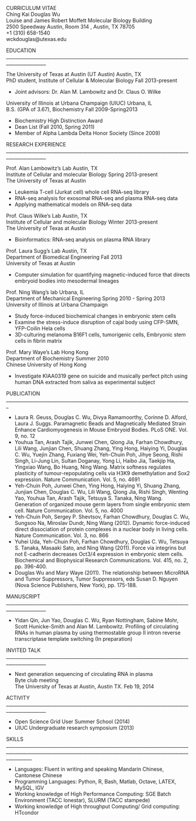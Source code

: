 <!DOCTYPE html PUBLIC "-//W3C//DTD HTML 4.01 Transitional//EN"  
  "http://www.w3.org/TR/html4/loose.dtd">  
<html > 
<head><title></title> 
<meta http-equiv="Content-Type" content="text/html; charset=iso-8859-1"> 
<meta name="generator" content="TeX4ht (http://www.tug.org/tex4ht/)"> 
<meta name="originator" content="TeX4ht (http://www.tug.org/tex4ht/)"> 
<!-- html --> 
<meta name="src" content="Douglas_cv.tex"> 
<meta name="date" content="2015-03-03 02:16:00"> 
<link rel="stylesheet" type="text/css" href="Douglas_cv.css"> 
</head><body 
>
   <div  
class="centerline">                                                                           <span 
class="ptmri7t-">CURRICULUM VITAE</span>                                                                                  </div>
<div  
class="centerline">                                   <span 
class="ptmr7t-x-x-144">Ching Kai Douglas Wu</span>                                   </div>
<div  
class="centerline">                      Louise and James Robert Moffett Molecular Biology Building                      </div>
<div  
class="centerline">                         2500 Speedway Austin, Room 314 , Austin, TX 78705                         </div>
<div  
class="centerline">                                        <span 
class="pcrr7t-x-x-109">+</span>1 (310) 658-1540                                        </div>
<div  
class="centerline">                                      wckdouglas@utexas.edu                                      </div>
<!--l. 22--><p class="noindent" ><span 
class="ptmb7t-x-x-120">EDUCATION </span><br 
class="newline" />_______________________________________________________________________________________________<br 
class="newline" /><div  
class="centerline"><span 
class="ptmb7t-x-x-109">The University of Texas at Austin (UT Austin)                                                                                        Austin, TX</span></div>
<div  
class="centerline"><span 
class="ptmbi7t-x-x-109">PhD student, Institute of Cellular &amp; Molecular Biology                                                                 Fall 2013-present</span></div>
     <ul class="itemize1">
     <li class="itemize">Joint advisors: Dr. Alan M. Lambowitz and Dr. Claus O. Wilke</li></ul>
<!--l. 35--><p class="noindent" ><div  
class="centerline"><span 
class="ptmb7t-x-x-109">University of Illinois at Urbana Champaign (UIUC)                                                                             Urbana, IL</span></div>
<div  
class="centerline"><span 
class="ptmbi7t-x-x-109">B.S. (GPA of 3.67), Biochemistry                                                                                               Fall 2009-Spring2013</span></div>
     <ul class="itemize1">
     <li class="itemize">Biochemistry High Distinction Award</li>
     <li class="itemize">Dean List (Fall 2010, Spring 2011)</li>
     <li class="itemize">Member of Alpha Lambda Delta Honor Society (Since 2009)</li></ul>
<!--l. 53--><p class="noindent" ><span 
class="ptmb7t-x-x-120">RESEARCH EXPERIENCE </span><br 
class="newline" />_______________________________________________________________________________________________<br 
class="newline" /><!--l. 59--><p class="noindent" ><div  
class="centerline"><span 
class="ptmb7t-x-x-109">Prof. Alan Lambowitz&#8217;s Lab                                                                                                                      Austin, TX</span></div>
<div  
class="centerline"><span 
class="ptmbi7t-x-x-109">Institute of Cellular and molecular Biology                                                                                Spring 2013-present</span></div> <span 
class="ptmb7t-x-x-109">The</span>
<span 
class="ptmb7t-x-x-109">University of Texas at Austin</span>
     <ul class="itemize1">
     <li class="itemize">Leukemia T-cell (Jurkat cell) whole cell RNA-seq library
     </li>
     <li class="itemize">RNA-seq analysis for exosomal RNA-seq and plasma RNA-seq data
     </li>
     <li class="itemize">Applying mathematical models on RNA-seq data</li></ul>
<!--l. 71--><p class="noindent" ><div  
class="centerline"><span 
class="ptmb7t-x-x-109">Prof. Claus Wilke&#8217;s Lab                                                                                                                             Austin, TX</span></div>
<div  
class="centerline"><span 
class="ptmbi7t-x-x-109">Institute of Cellular and molecular Biology                                                                                Winter 2013-present</span></div> <span 
class="ptmb7t-x-x-109">The</span>
<span 
class="ptmb7t-x-x-109">University of Texas at Austin</span>
     <ul class="itemize1">
     <li class="itemize">Bioinformatics: RNA-seq analysis on plasma RNA library</li></ul>
<!--l. 81--><p class="noindent" ><div  
class="centerline"><span 
class="ptmb7t-x-x-109">Prof. Laura Sugg&#8217;s Lab                                                                                                                              Austin, TX</span></div>
<div  
class="centerline"><span 
class="ptmbi7t-x-x-109">Department of Biomedical Engineering                                                                                                        Fall 2013</span></div>
<span 
class="ptmb7t-x-x-109">University of Texas at Austin</span>
     <ul class="itemize1">
     <li class="itemize">Computer simulation for quantifying magnetic-induced force that directs embryoid bodies into mesodermal
     lineages</li></ul>
<!--l. 91--><p class="noindent" ><div  
class="centerline"><span 
class="ptmb7t-x-x-109">Prof. Ning Wang&#8217;s lab                                                                                                                                Urbana, IL</span></div>
<div  
class="centerline"><span 
class="ptmbi7t-x-x-109">Department of Mechanical Engineering                                                                          Spring 2010 - Spring 2013</span> </div>
<span 
class="ptmb7t-x-x-109">University of Illinois at Urbana Champaign</span>
     <ul class="itemize1">
     <li class="itemize">Study force-induced biochemical changes in embryonic stem cells
     </li>
     <li class="itemize">Examine the stress-induce disruption of cajal body using CFP-SMN, YFP-Coilin Hela cells
     </li>
     <li class="itemize">3D-culturing melanoma B16F1 cells, tumorigenic cells, Embryonic stem cells in fibrin matrix</li></ul>
<!--l. 103--><p class="noindent" ><div  
class="centerline"><span 
class="ptmb7t-x-x-109">Prof. Mary Waye&#8217;s Lab                                                                                                                             Hong Kong</span></div>
<div  
class="centerline"><span 
class="ptmbi7t-x-x-109">Department of Biochemistry                                                                                                                   Summer 2010</span></div> <span 
class="ptmb7t-x-x-109">Chinese</span>
<span 
class="ptmb7t-x-x-109">University of Hong Kong</span>
     <ul class="itemize1">
     <li class="itemize">Investigate KIAA0319 gene on suicide and musically perfect pitch using human DNA extracted from saliva
     as experimental subject</li></ul>
<!--l. 111--><p class="noindent" >
<!--l. 117--><p class="noindent" ><span 
class="ptmb7t-x-x-120">PUBLICATION </span><br 
class="newline" />
_______________________________________________________________________________<br 
class="newline" />
     <ul class="itemize1">
     <li class="itemize">Laura R. Geuss, <span 
class="ptmb7t-x-x-109">Douglas C. Wu</span>, Divya Ramamoorthy, Corinne D. Alford, Laura J. Suggs. Paramagnetic
     Beads and Magnetically Mediated Strain Enhance Cardiomyogenesis in Mouse Embryoid Bodies. <span 
class="ptmri7t-x-x-109">PLoS ONE</span>.
     Vol. 9, no. 12
     </li>
     <li class="itemize">Youhua  Tan,  Arash  Tajik,  Junwei  Chen,  Qiong  Jia,  Farhan  Chowdhury,  Lili  Wang,  Junjian  Chen,  Shuang
     Zhang, Ying Hong, Haiying Yi, <span 
class="ptmb7t-x-x-109">Douglas C. Wu</span>, Yuejin Zhang, Fuxiang Wei, Yeh-Chuin Poh, Jihye Seong,
     Rishi Singh, Li-Jung Lin, Sultan Doganay, Yong Li, Haibo Jia, Taekjip Ha, Yingxiao Wang, Bo Huang, Ning
     Wang. Matrix softness regulates plasticity of tumour-repopulating cells via H3K9 demethylation and Sox2
     expression. <span 
class="ptmri7t-x-x-109">Nature Communication</span>. Vol. 5, no. 4691
     </li>
     <li class="itemize">Yeh-Chuin Poh, Junwei Chen, Ying Hong, Haiying Yi, Shuang Zhang, Junjian Chen, <span 
class="ptmb7t-x-x-109">Douglas C. Wu</span>, Lili
     Wang,  Qiong  Jia,  Rishi  Singh,  Wenting  Yao,  Youhua  Tan,  Arash  Tajik,  Tetsuya  S.  Tanaka,  Ning  Wang.
     Generation of organized mouse germ layers from single embryonic stem cell. <span 
class="ptmri7t-x-x-109">Nature Communication</span>. Vol. 5,
     no. 4000
     </li>
     <li class="itemize">Yeh-Chuin Poh, Sergey P. Shevtsov, Farhan Chowdhury,  <span 
class="ptmb7t-x-x-109">Douglas C. Wu</span>, Sungsoo Na, Miroslav Dundr, Ning
     Wang (2012). Dynamic force-induced direct dissociation of protein complexes in a nuclear body in living
     cells. <span 
class="ptmri7t-x-x-109">Nature Communication</span>. Vol. 3, no. 866
     </li>
     <li class="itemize">Yuhei Uda, Yeh-Chuin Poh, Farhan Chowdhury,  <span 
class="ptmb7t-x-x-109">Douglas C. Wu</span>, Tetsuya S. Tanaka, Masaaki Sato, and Ning
     Wang (2011). Force via integrins but not E-cadherin decreases Oct3/4 expression in embryonic stem cells.
     <span 
class="ptmri7t-x-x-109">Biochemical and Biophysical Research Communications</span>. Vol. 415, no. 2, pp. 396-400.
     </li>
     <li class="itemize"><span 
class="ptmb7t-x-x-109">Douglas Wu </span>and Mary Waye (2011). The relationship between MicroRNA and Tumor Suppressors, <span 
class="ptmri7t-x-x-109">Tumor</span>
     <span 
class="ptmri7t-x-x-109">Suppressors</span>, eds Susan D. Nguyen (Nova Science Publishers, New York), pp. 175-188.
     </li></ul>
<!--l. 136--><p class="noindent" ><span 
class="ptmb7t-x-x-120">MANUSCRIPT </span><br 
class="newline" />_______________________________________________________________________________________________<br 
class="newline" />
     <ul class="itemize1">
     <li class="itemize">Yidan Qin, Jun Yao, <span 
class="ptmb7t-x-x-109">Douglas C. Wu</span>, Ryan Nottingham, Sabine Mohr, Scott Hunicke-Smith and Alan M.
     Lambowitz. Profiling of circulating RNAs in human plasma by using thermostable group II intron reverse
     transcriptase template switching (In preparation)</li></ul>
<!--l. 146--><p class="noindent" ><span 
class="ptmb7t-x-x-120">INVITED TALK </span><br 
class="newline" />_______________________________________________________________________________________________<br 
class="newline" />
     <ul class="itemize1">
     <li class="itemize">Next generation sequencing of circulating RNA in plasma <br 
class="newline" /><span 
class="ptmb7t-x-x-109">Byte club meeting </span><br 
class="newline" />The University of Texas at Austin, Austin TX. Feb 19, 2014</li></ul>
<!--l. 158--><p class="noindent" ><span 
class="ptmb7t-x-x-120">ACTIVITY </span><br 
class="newline" />_______________________________________________________________________________________________<br 
class="newline" />
     <ul class="itemize1">
     <li class="itemize">Open Science Grid User Summer School (2014)
     </li>
     <li class="itemize">UIUC Undergraduate research symposium (2013) <br 
class="newline" /></li></ul>
<!--l. 171--><p class="noindent" ><span 
class="ptmb7t-x-x-120">SKILLS </span><br 
class="newline" /> _______________________________________________________________________________________________________________________________________________________________________<br 
class="newline" />
     <ul class="itemize1">
     <li class="itemize">Languages: Fluent in writing and speaking Mandarin Chinese, Cantonese Chinese
     </li>
     <li class="itemize">Programming Languages: Python, R, Bash, Matlab, Octave, <span class="LATEX">L<span class="A">A</span><span class="TEX">T<span 
class="E">E</span>X</span></span>, MySQL, IGV
     </li>
     <li class="itemize">Working knowledge of High Performance Computing: SGE Batch Environment (TACC lonestar), SLURM
     (TACC stampede)
     </li>
     <li class="itemize">Working knowledge of High throughput Computing/ Grid computing: HTcondor</li></ul>
    
</body></html> 



